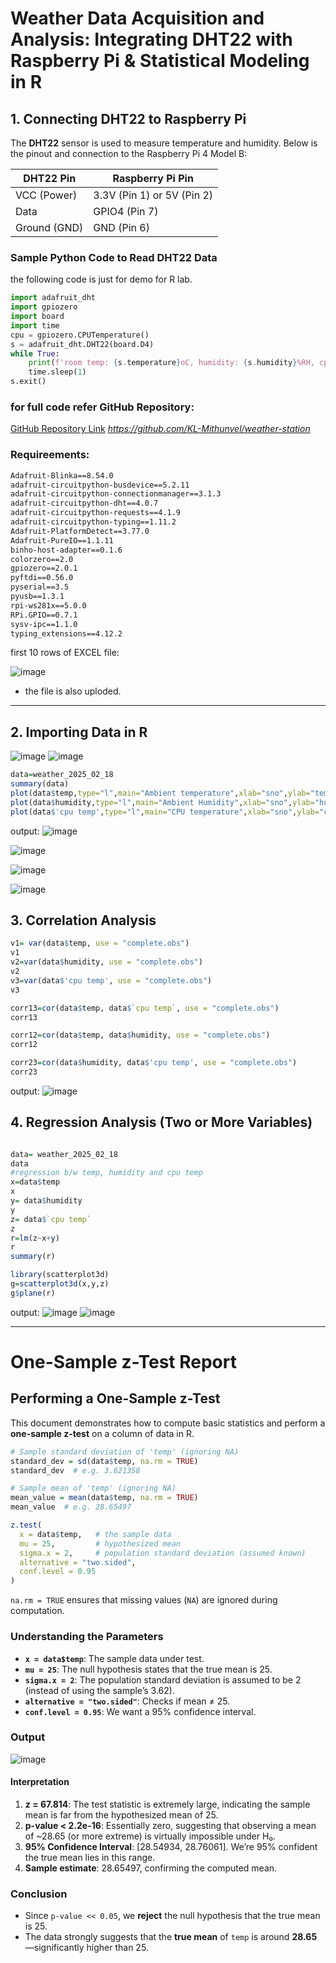 # Weather Data Acquisition and Analysis: Integrating DHT22 with Raspberry Pi & Statistical Modeling in R

## 1. Connecting DHT22 to Raspberry Pi

The **DHT22** sensor is used to measure temperature and humidity. Below is the pinout and connection to the Raspberry Pi 4 Model B:

| **DHT22 Pin** | **Raspberry Pi Pin** |
|--------------|--------------------|
| VCC (Power)  | 3.3V (Pin 1) or 5V (Pin 2) |
| Data         | GPIO4 (Pin 7) |
| Ground (GND) | GND (Pin 6) |

### Sample Python Code to Read DHT22 Data
the following code is just for demo for R lab.
```python
import adafruit_dht
import gpiozero
import board 
import time
cpu = gpiozero.CPUTemperature()
s = adafruit_dht.DHT22(board.D4)
while True:
	print(f'room temp: {s.temperature}oC, humidity: {s.humidity}%RH, cpu temp: {cpu.temperature}oC')
	time.sleep(1)
s.exit()

```
### for full code refer GitHub Repository:
[GitHub Repository Link](#) *https://github.com/KL-Mithunvel/weather-station*

### Requireements:
```txt
Adafruit-Blinka==8.54.0
adafruit-circuitpython-busdevice==5.2.11
adafruit-circuitpython-connectionmanager==3.1.3
adafruit-circuitpython-dht==4.0.7
adafruit-circuitpython-requests==4.1.9
adafruit-circuitpython-typing==1.11.2
Adafruit-PlatformDetect==3.77.0
Adafruit-PureIO==1.1.11
binho-host-adapter==0.1.6
colorzero==2.0
gpiozero==2.0.1
pyftdi==0.56.0
pyserial==3.5
pyusb==1.3.1
rpi-ws281x==5.0.0
RPi.GPIO==0.7.1
sysv-ipc==1.1.0
typing_extensions==4.12.2
```
first 10 rows of EXCEL file:

![image](https://github.com/user-attachments/assets/f6c50799-f3fb-4ae9-a05f-f98cdbcfcb42)

- the file is also uploded.

---

## 2. Importing Data in R 

![image](https://github.com/user-attachments/assets/6ac719ba-3b9d-4058-8b66-05914795e90f)
![image](https://github.com/user-attachments/assets/123419b4-634f-4e21-92cd-571fb49229e3)


```r
data=weather_2025_02_18
summary(data)
plot(data$temp,type="l",main="Ambient temperature",xlab="sno",ylab="temp",col="blue")
plot(data$humidity,type="l",main="Ambient Humidity",xlab="sno",ylab="humidity",col="red")
plot(data$'cpu temp',type="l",main="CPU temperature",xlab="sno",ylab="cpu temp",col="yellow")
```
output:
![image](https://github.com/user-attachments/assets/91ce345e-7748-403f-a3f9-89c2fff58afe)

![image](https://github.com/user-attachments/assets/15244e63-7588-4070-b595-75f3c70bfd61)

![image](https://github.com/user-attachments/assets/b31d2d46-0d99-476f-b3ce-3a8cd09af11b)

![image](https://github.com/user-attachments/assets/6fc1e552-c52d-4d27-bfc3-284c01fd1eb0)

## 3. Correlation Analysis
```r
v1= var(data$temp, use = "complete.obs")
v1
v2=var(data$humidity, use = "complete.obs")
v2
v3=var(data$'cpu temp', use = "complete.obs")
v3

corr13=cor(data$temp, data$`cpu temp`, use = "complete.obs")
corr13

corr12=cor(data$temp, data$humidity, use = "complete.obs")
corr12

corr23=cor(data$humidity, data$'cpu temp', use = "complete.obs")
corr23
```
output:
![image](https://github.com/user-attachments/assets/a9faf631-5d50-4b31-86f8-af84afaf52a1)

## 4. Regression Analysis (Two or More Variables)
```r

data= weather_2025_02_18
data
#regression b/w temp, humidity and cpu temp
x=data$temp
x
y= data$humidity
y
z= data$`cpu temp`
z
r=lm(z~x+y)
r
summary(r)

library(scatterplot3d)
g=scatterplot3d(x,y,z)
g$plane(r)

```
output:
![image](https://github.com/user-attachments/assets/ac6f7537-6115-4873-b920-7a86146c55fe)
![image](https://github.com/user-attachments/assets/e66d5ec7-9ee2-4b97-ac1a-f50ecf7db4a6)

---
# One-Sample z-Test Report
##  Performing a One-Sample z-Test
This document demonstrates how to compute basic statistics and perform a **one-sample z-test** on a column of data in R.


```r
# Sample standard deviation of 'temp' (ignoring NA)
standard_dev = sd(data$temp, na.rm = TRUE)
standard_dev  # e.g. 3.621358

# Sample mean of 'temp' (ignoring NA)
mean_value = mean(data$temp, na.rm = TRUE)
mean_value  # e.g. 28.65497

z.test(
  x = data$temp,   # the sample data
  mu = 25,         # hypothesized mean
  sigma.x = 2,     # population standard deviation (assumed known)
  alternative = "two.sided",
  conf.level = 0.95
)
```
`na.rm = TRUE` ensures that missing values (`NA`) are ignored during computation.

### Understanding the Parameters
- **`x = data$temp`**: The sample data under test.
- **`mu = 25`**: The null hypothesis states that the true mean is 25.
- **`sigma.x = 2`**: The population standard deviation is assumed to be 2 (instead of using the sample’s 3.62).
- **`alternative = "two.sided"`**: Checks if mean ≠ 25.
- **`conf.level = 0.95`**: We want a 95% confidence interval.

### Output
![image](https://github.com/user-attachments/assets/362f8f07-eace-4548-b6a1-414fc9f11cf0)


#### Interpretation
1. **z = 67.814**: The test statistic is extremely large, indicating the sample mean is far from the hypothesized mean of 25.
2. **p-value < 2.2e-16**: Essentially zero, suggesting that observing a mean of ~28.65 (or more extreme) is virtually impossible under H₀.
3. **95% Confidence Interval**: [28.54934, 28.76061]. We’re 95% confident the true mean lies in this range.
4. **Sample estimate**: 28.65497, confirming the computed mean.

### Conclusion
- Since `p-value << 0.05`, we **reject** the null hypothesis that the true mean is 25.
- The data strongly suggests that the **true mean** of `temp` is around **28.65**—significantly higher than 25.

